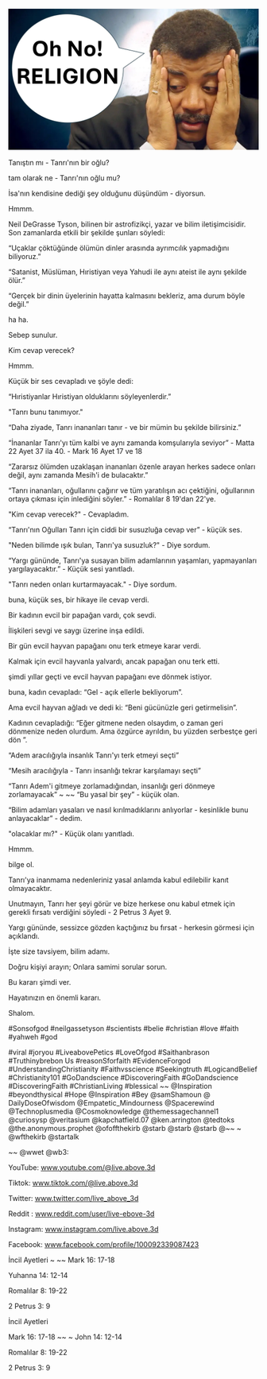 ![Video cover image](../cover.jpg "cover photo")

Tanıştın mı - Tanrı'nın bir oğlu?

tam olarak ne - Tanrı'nın oğlu mu?

İsa'nın kendisine dediği şey olduğunu düşündüm - diyorsun.

Hmmm.

Neil DeGrasse Tyson, bilinen bir astrofizikçi, yazar ve bilim iletişimcisidir. Son zamanlarda etkili bir şekilde şunları söyledi:

“Uçaklar çöktüğünde ölümün dinler arasında ayrımcılık yapmadığını biliyoruz.”

“Satanist, Müslüman, Hıristiyan veya Yahudi ile aynı ateist ile aynı şekilde ölür.”

“Gerçek bir dinin üyelerinin hayatta kalmasını bekleriz, ama durum böyle değil.”

ha ha.

Sebep sunulur.

Kim cevap verecek?

Hmmm.

Küçük bir ses cevapladı ve şöyle dedi:

“Hıristiyanlar Hıristiyan olduklarını söyleyenlerdir.”

"Tanrı bunu tanımıyor."

“Daha ziyade, Tanrı inananları tanır - ve bir mümin bu şekilde bilirsiniz.”

“İnananlar Tanrı'yı ​​tüm kalbi ve aynı zamanda komşularıyla seviyor” - Matta 22 Ayet 37 ila 40. - Mark 16 Ayet 17 ve 18

“Zararsız ölümden uzaklaşan inananları özenle arayan herkes sadece onları değil, aynı zamanda Mesih'i de bulacaktır.”

“Tanrı inananları, oğullarını çağırır ve tüm yaratılışın acı çektiğini, oğullarının ortaya çıkması için inlediğini söyler.” - Romalılar 8 19'dan 22'ye.

"Kim cevap verecek?" - Cevapladım.

“Tanrı'nın Oğulları Tanrı için ciddi bir susuzluğa cevap ver” - küçük ses.

"Neden bilimde ışık bulan, Tanrı'ya susuzluk?" - Diye sordum.

“Yargı gününde, Tanrı'ya susayan bilim adamlarının yaşamları, yapmayanları yargılayacaktır.” - Küçük sesi yanıtladı.

"Tanrı neden onları kurtarmayacak." - Diye sordum.

buna, küçük ses, bir hikaye ile cevap verdi.

Bir kadının evcil bir papağan vardı, çok sevdi.

İlişkileri sevgi ve saygı üzerine inşa edildi.

Bir gün evcil hayvan papağanı onu terk etmeye karar verdi.

Kalmak için evcil hayvanla yalvardı, ancak papağan onu terk etti.

şimdi yıllar geçti ve evcil hayvan papağanı eve dönmek istiyor.

buna, kadın cevapladı: “Gel - açık ellerle bekliyorum”.

Ama evcil hayvan ağladı ve dedi ki: “Beni gücünüzle geri getirmelisin”.

Kadının cevapladığı: “Eğer gitmene neden olsaydım, o zaman geri dönmenize neden olurdum. Ama özgürce ayrıldın, bu yüzden serbestçe geri dön ”.

“Adem aracılığıyla insanlık Tanrı'yı ​​terk etmeyi seçti”

“Mesih aracılığıyla - Tanrı insanlığı tekrar karşılamayı seçti”

“Tanrı Adem'i gitmeye zorlamadığından, insanlığı geri dönmeye zorlamayacak” ~ ~~ “Bu yasal bir şey” - küçük olan.

“Bilim adamları yasaları ve nasıl kırılmadıklarını anlıyorlar - kesinlikle bunu anlayacaklar” - dedim.

"olacaklar mı?" - Küçük olanı yanıtladı.

Hmmm.

bilge ol.

Tanrı'ya inanmama nedenleriniz yasal anlamda kabul edilebilir kanıt olmayacaktır.

Unutmayın, Tanrı her şeyi görür ve bize herkese onu kabul etmek için gerekli fırsatı verdiğini söyledi - 2 Petrus 3 Ayet 9.

Yargı gününde, sessizce gözden kaçtığınız bu fırsat - herkesin görmesi için açıklandı.

İşte size tavsiyem, bilim adamı.

Doğru kişiyi arayın; Onlara samimi sorular sorun.

Bu kararı şimdi ver.

Hayatınızın en önemli kararı.

Shalom.

#Sonsofgod #neilgassetyson #scientists #belie #christian #love #faith #yahweh #god

#viral #joryou #LiveabovePetics #LoveOfgod #Saithanbrason #Truthinybrebon Us #reasonSforfaith #EvidenceForgod #UnderstandingChristianity #Faithvsscience #Seekingtruth #LogicandBelief #Christianity101 #GoDandscience #DiscoveringFaith #GoDandscience #DiscoveringFaith #ChristianLiving #blessical ~~ @Inspiration #beyondthysical #Hope @Inspiration #Bey @samShamoun @ DailyDoseOfwisdom @Empatetic_Mindourness @Spacerewind @Technoplusmedia @Cosmoknowledge @themessagechannel1 @curiosysp @veritasium @kapchatfield.07 @ken.arrington @tedtoks @the.anonymous.prophet @ofoffthekirb @starb @starb @starb @~~ ~ @wfthekirb @startalk

~~ @wwet @wb3:

YouTube: www.youtube.com/@live.above.3d


Tiktok: www.tiktok.com/@live.above.3d

Twitter: www.twitter.com/live_above_3d

Reddit : www.reddit.com/user/live-ebove-3d


Instagram: www.instagram.com/live.above.3d

Facebook: www.facebook.com/profile/100092339087423

İncil Ayetleri ~ ~~ Mark 16: 17-18

Yuhanna 14: 12-14

Romalılar 8: 19-22

2 Petrus 3: 9

İncil Ayetleri

Mark 16: 17-18 ~~ ~ John 14: 12-14


Romalılar 8: 19-22

2 Petrus 3: 9









